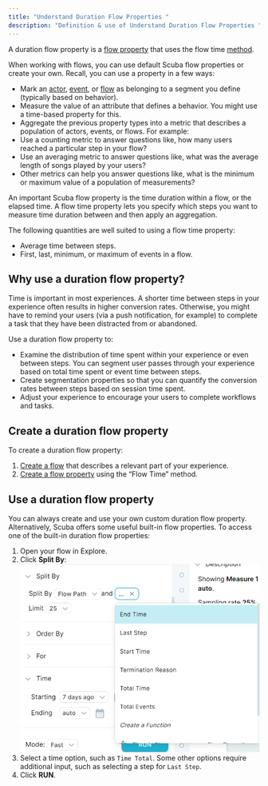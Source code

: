 ```yaml
---
title: "Understand Duration Flow Properties "
description: "Definition & use of Understand Duration Flow Properties "
---
```

A duration flow property is a [flow property](https://scuba.atlassian.net/wiki/spaces/GLOSSARY/pages/2160231301/Flow+Property+v5) that uses the flow time [method](https://scuba.atlassian.net/wiki/spaces/GLOSSARY/pages/2160231530/Method+v5).

When working with flows, you can use default Scuba flow properties or create your own. Recall, you can use a property in a few ways:

- Mark an [actor](https://scuba.atlassian.net/wiki/spaces/GLOSSARY/pages/2160230470/Actor+v5), [event](https://scuba.atlassian.net/wiki/spaces/GLOSSARY/pages/2160231107/Event+v5), or [flow](https://scuba.atlassian.net/wiki/spaces/GLOSSARY/pages/2160231259/Flow+v5) as belonging to a segment you define (typically based on behavior).
- Measure the value of an attribute that defines a behavior. You might use a time-based property for this.
- Aggregate the previous property types into a metric that describes a population of actors, events, or flows. For example:
-   Use a counting metric to answer questions like, how many users reached a particular step in your flow?
-   Use an averaging metric to answer questions like, what was the average length of songs played by your users?
-   Other metrics can help you answer questions like, what is the minimum or maximum value of a population of measurements?

An important Scuba flow property is the time duration within a flow, or the elapsed time. A flow time property lets you specify which steps you want to measure time duration between and then apply an aggregation.

The following quantities are well suited to using a flow time property:

- Average time between steps.
- First, last, minimum, or maximum of events in a flow.

## Why use a duration flow property?

Time is important in most experiences. A shorter time between steps in your experience often results in higher conversion rates. Otherwise, you might have to remind your users (via a push notification, for example) to complete a task that they have been distracted from or abandoned.

Use a duration flow property to:

- Examine the distribution of time spent within your experience or even between steps. You can segment user passes through your experience based on total time spent or event time between steps.
- Create segmentation properties so that you can quantify the conversion rates between steps based on session time spent.
- Adjust your experience to encourage your users to complete workflows and tasks.

## Create a duration flow property

To create a duration flow property:

1. [Create a flow](../../../scuba-guides/scuba-tutorials/work-with-flows/create-a-flow) that describes a relevant part of your experience.
2. [Create a flow property](../../../scuba-guides/scuba-tutorials/work-with-flows/create-a-flow-property) using the “Flow Time” method.

## Use a duration flow property

You can always create and use your own custom duration flow property. Alternatively, Scuba offers some useful built-in flow properties. To access one of the built-in duration flow properties:

1. Open your flow in Explore.
2. Click **Split By**:  
![](./attachments/FlowProperty05.png)
3. Select a time option, such as `Time Total`. Some other options require additional input, such as selecting a step for `Last Step`.
4. Click **RUN**.